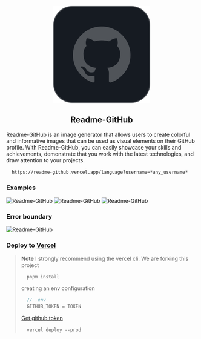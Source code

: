 <p align="center">
  <img src="./readme_logotype.svg" alt="Readme-GitHub" />
  <h2 align="center">Readme-GitHub</h2>
</p>
<p>
Readme-GitHub is an image generator that allows users to create colorful and informative images that can be used as visual elements on their GitHub profile. With Readme-GitHub, you can easily showcase your skills and achievements, demonstrate that you work with the latest technologies, and draw attention to your projects.
</p>



```sh
  https://readme-github.vercel.app/language?username=*any_username*
```

### Examples

<img src="https://readme-github.vercel.app/language" alt="Readme-GitHub" />
<img src="https://readme-github.vercel.app/language?username=heyqbnk" alt="Readme-GitHub"/>
<img src="https://readme-github.vercel.app/language?username=Beksanoff" alt="Readme-GitHub"/>


### Error boundary

 <img src="https://readme-github.vercel.app/language?username=[123]" alt="Readme-GitHub" />

### Deploy to [Vercel](https://vercel.app/)
> **Note**
> I strongly recommend using the vercel cli.
> We are forking this project
> ```js
>   pnpm install
> ```
> creating an env configuration
> ```js
>   // .env 
>   GITHUB_TOKEN = TOKEN
> ```
> [Get github token](https://github.com/settings/tokens)
> ```js
>   vercel deploy --prod
> ```
